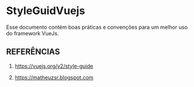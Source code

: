# StyleGuidVuejs

Esse documento contém boas práticas e convenções para um melhor uso do framework VueJs.





## REFERÊNCIAS

1. https://vuejs.org/v2/style-guide

2. https://matheuzsr.blogspot.com
